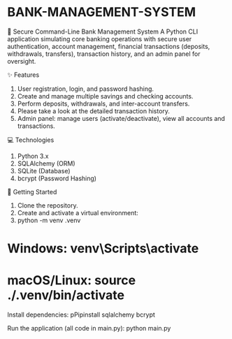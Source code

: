 # BANK-MANAGEMENT-SYSTEM
🏦 Secure Command-Line Bank Management System
   A Python CLI application simulating core banking operations with secure user authentication, account management, financial transactions (deposits, withdrawals, transfers), transaction               history, and an admin panel for oversight.
   
✨ Features
   1) User registration, login, and password hashing.
   2) Create and manage multiple savings and checking accounts.
   3) Perform deposits, withdrawals, and inter-account transfers.
   4) Please take a look at the detailed transaction history.
   5) Admin panel: manage users (activate/deactivate), view all accounts and transactions.
   
💻 Technologies
   1) Python 3.x
   2) SQLAlchemy (ORM)
   3) SQLite (Database)
   4) bcrypt (Password Hashing)
   
🚀 Getting Started
   1) Clone the repository.
   2) Create and activate a virtual environment:
   3) python -m venv .venv
   
# Windows: venv\Scripts\activate

# macOS/Linux: source ./.venv/bin/activate

Install dependencies:
pPipinstall sqlalchemy bcrypt

Run the application (all code in main.py):
python main.py

